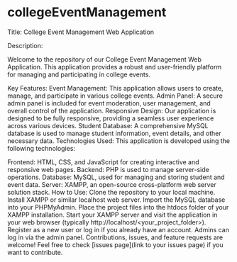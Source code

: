 # collegeEventManagement
Title: College Event Management Web Application

Description:

Welcome to the repository of our College Event Management Web Application. This application provides a robust and user-friendly platform for managing and participating in college events.

Key Features:
Event Management: This application allows users to create, manage, and participate in various college events.
Admin Panel: A secure admin panel is included for event moderation, user management, and overall control of the application.
Responsive Design: Our application is designed to be fully responsive, providing a seamless user experience across various devices.
Student Database: A comprehensive MySQL database is used to manage student information, event details, and other necessary data.
Technologies Used:
This application is developed using the following technologies:

Frontend: HTML, CSS, and JavaScript for creating interactive and responsive web pages.
Backend: PHP is used to manage server-side operations.
Database: MySQL, used for managing and storing student and event data.
Server: XAMPP, an open-source cross-platform web server solution stack.
How to Use:
Clone the repository to your local machine.
Install XAMPP or similar localhost web server.
Import the MySQL database into your PHPMyAdmin.
Place the project files into the htdocs folder of your XAMPP installation.
Start your XAMPP server and visit the application in your web browser (typically http://localhost/<your_project_folder>).
Register as a new user or log in if you already have an account. Admins can log in via the admin panel.
Contributions, issues, and feature requests are welcome! Feel free to check [issues page](link to your issues page) if you want to contribute.
